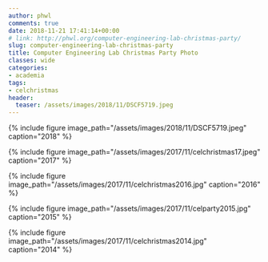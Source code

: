 ```yaml
---
author: phwl
comments: true
date: 2018-11-21 17:41:14+00:00
# link: http://phwl.org/computer-engineering-lab-christmas-party/
slug: computer-engineering-lab-christmas-party
title: Computer Engineering Lab Christmas Party Photo 
classes: wide
categories:
- academia
tags:
- celchristmas
header:
  teaser: /assets/images/2018/11/DSCF5719.jpeg
---
```


{% include figure image_path="/assets/images/2018/11/DSCF5719.jpeg" caption="2018" %}

{% include figure image_path="/assets/images/2017/11/celchristmas17.jpeg" caption="2017" %}

{% include figure image_path="/assets/images/2017/11/celchristmas2016.jpg" caption="2016" %}

{% include figure image_path="/assets/images/2017/11/celparty2015.jpg" caption="2015" %}

{% include figure image_path="/assets/images/2017/11/celchristmas2014.jpg" caption="2014" %}
